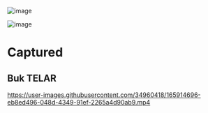 ![image](https://user-images.githubusercontent.com/34960418/165915452-1c3b834b-43d5-4b9f-bf3f-e243b3e5afd9.png)

![image](https://user-images.githubusercontent.com/34960418/165915681-7215639b-ce00-4f6a-b36b-5ae38598dfc1.png)



# Captured

## Buk TELAR

https://user-images.githubusercontent.com/34960418/165914696-eb8ed496-048d-4349-91ef-2265a4d90ab9.mp4

